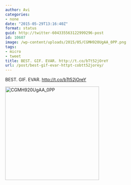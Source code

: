```yaml
---
author: Avi
categories:
- none
date: "2015-05-29T13:16:40Z"
format: status
guid: http://twitter-604335563122999296-post
id: 10607
image: /wp-content/uploads/2015/05/CGMH920UgAA_0PP.png
tags:
- micro
- tweet
title: BEST. GIF. EVAR. http://t.co/bTt52jOreY
url: /post/best-gif-evar-httpt-cobtt52jorey/
---
```

BEST. GIF. EVAR. http://t.co/bTt52jOreY

<img width="300" height="300" src="http://aviflax.com/wp-content/uploads/2015/05/CGMH920UgAA_0PP-300x300.png" class="attachment-medium" alt="CGMH920UgAA_0PP" />